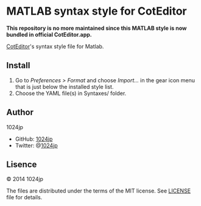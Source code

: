 ﻿
MATLAB syntax style for CotEditor
=========================================

__This repository is no more maintained since this MATLAB style is now bundled in official CotEditor.app.__

[CotEditor][]'s syntax style file for Matlab.

[CotEditor]: http://coteditor.com/


Install
----------------------

1. Go to *Preferences > Format* and choose *Import…* in the gear icon menu that is just below the installed style list.
2. Choose the YAML file(s) in Syntaxes/ folder.


Author
----------------------

1024jp

- GitHub: [1024jp](https://github.com/1024jp)
- Twitter: @[1024jp](https://twitter.com/1024jp)


Lisence
----------------------

© 2014 1024jp

The files are distributed under the terms of the MIT license. See [LICENSE](LICENSE) file for details.
